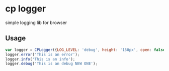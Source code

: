 # cp logger
simple logging lib for browser 


## Usage
```javascript
var logger = CPLogger({LOG_LEVEL: 'debug', height: '150px', open: false});
logger.error('This is an error');
logger.info('This is an info');
logger.debug('This is an debug NEW ONE');  
```
